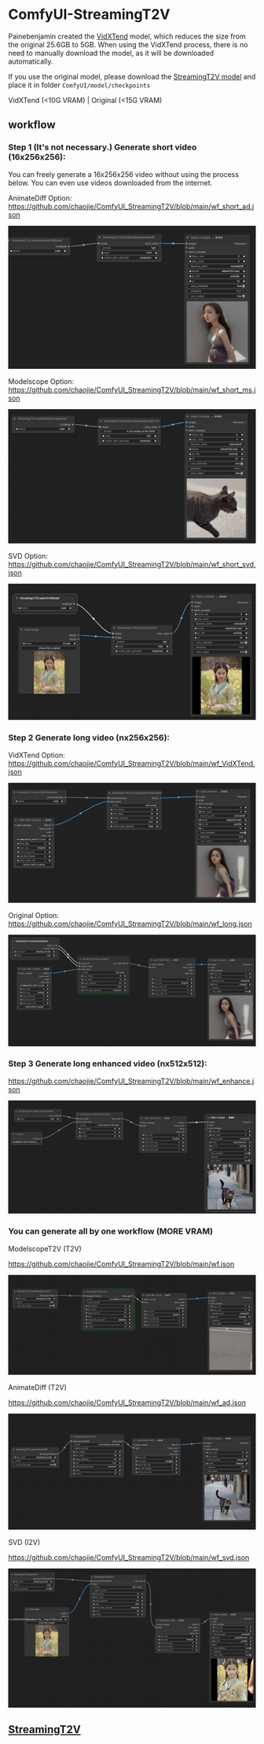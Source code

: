 # ComfyUI-StreamingT2V

Painebenjamin created the [VidXTend](https://huggingface.co/benjamin-paine/vidxtend) model, which reduces the size from the original 25.6GB to 5GB. When using the VidXTend process, there is no need to manually download the model, as it will be downloaded automatically.

If you use the original model, please download the [StreamingT2V model](https://huggingface.co/PAIR/StreamingT2V/blob/main/streaming_t2v.ckpt) and place it in folder `ComfyUI/model/checkpoints`

VidXTend (<10G VRAM) | Original (<15G VRAM)

## workflow

### Step 1 (It's not necessary.) Generate short video (16x256x256):

You can freely generate a 16x256x256 video without using the process below. You can even use videos downloaded from the internet.

AnimateDiff Option: https://github.com/chaojie/ComfyUI_StreamingT2V/blob/main/wf_short_ad.json

<img src="wf_short_ad.png" raw=true>

Modelscope Option: https://github.com/chaojie/ComfyUI_StreamingT2V/blob/main/wf_short_ms.json

<img src="wf_short_ms.png" raw=true>

SVD Option: https://github.com/chaojie/ComfyUI_StreamingT2V/blob/main/wf_short_svd.json

<img src="wf_short_svd.png" raw=true>

### Step 2 Generate long video (nx256x256):

VidXTend Option: https://github.com/chaojie/ComfyUI_StreamingT2V/blob/main/wf_VidXTend.json

<img src="wf_VidXTend.png" raw=true>

Original Option: https://github.com/chaojie/ComfyUI_StreamingT2V/blob/main/wf_long.json

<img src="wf_long.png" raw=true>

### Step 3 Generate long enhanced video (nx512x512):

https://github.com/chaojie/ComfyUI_StreamingT2V/blob/main/wf_enhance.json

<img src="wf_enhance.png" raw=true>

### You can generate all by one workflow (MORE VRAM)

ModelscopeT2V (T2V)

https://github.com/chaojie/ComfyUI_StreamingT2V/blob/main/wf.json

<img src="wf.png" raw=true>

AnimateDiff (T2V)

https://github.com/chaojie/ComfyUI_StreamingT2V/blob/main/wf_ad.json

<img src="wf_ad.png" raw=true>

SVD (I2V)

https://github.com/chaojie/ComfyUI_StreamingT2V/blob/main/wf_svd.json

<img src="wf_svd.png" raw=true>

## [StreamingT2V](https://github.com/Picsart-AI-Research/StreamingT2V)